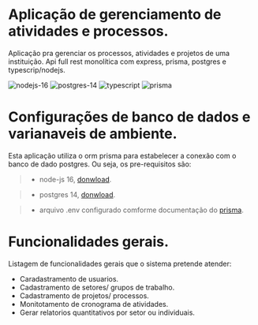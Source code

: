 # Aplicação de gerenciamento de atividades e processos.
Aplicação pra gerenciar os processos, atividades e projetos de uma instituição. Api full rest monolítica com express, prisma, postgres e typescrip/nodejs.

![nodejs-16](https://img.shields.io/badge/-NODEJS-339933?logo=nodedotjs&logoColor=white&style=flat) ![postgres-14](https://img.shields.io/badge/-PROSTGRES-4169E1?logo=postgresql&logoColor=white&style=flat) ![typescript](https://img.shields.io/badge/-TYPESCRIPT-3178C6?logo=typescript&logoColor=white&style=flat) ![prisma](https://img.shields.io/badge/-PRISMA-2D3748?logo=prisma&logoColor=white&style=flat) 
# Configurações de banco de dados e varianaveis de ambiente.
Esta aplicação utiliza o orm prisma para estabelecer a conexão com o banco de dado postgres. Ou seja, os pre-requisitos são:

> - node-js 16, [donwload](https://nodejs.org/en/download/).

> - postgres 14, [donwload](https://www.postgresql.org/download/).

> - arquivo .env configurado comforme documentação do [prisma](https://www.prisma.io/docs/concepts/database-connectors/postgresql#base-url-and-path).

# Funcionalidades gerais.

Listagem de funcionalidades gerais que o sistema pretende atender:

- Caradastramento de usuarios.
- Cadastramento de setores/ grupos de trabalho.
- Cadastramento de projetos/ processos.
- Monitotamento de cronograma de atividades.
- Gerar relatorios quantitativos por setor ou individuais.


